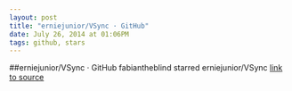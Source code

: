 ```yaml
---
layout: post
title: "erniejunior/VSync · GitHub"
date: July 26, 2014 at 01:06PM
tags: github, stars
---
```

##erniejunior/VSync · GitHub
fabiantheblind starred erniejunior/VSync
[link to source](http://ift.tt/1rHOAz5) 
